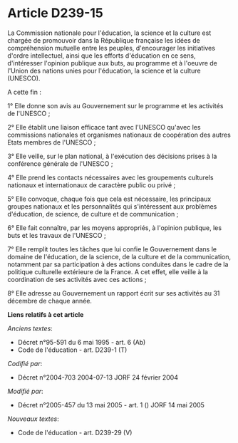 # Article D239-15

La Commission nationale pour l'éducation, la science et la culture est chargée de promouvoir dans la République française les
idées de compréhension mutuelle entre les peuples, d'encourager les initiatives d'ordre intellectuel, ainsi que les efforts
d'éducation en ce sens, d'intéresser l'opinion publique aux buts, au programme et à l'oeuvre de l'Union des nations unies
pour l'éducation, la science et la culture (UNESCO).

A cette fin :

1° Elle donne son avis au Gouvernement sur le programme et les activités de l'UNESCO ;

2° Elle établit une liaison efficace tant avec l'UNESCO qu'avec les commissions nationales et organismes nationaux de
coopération des autres Etats membres de l'UNESCO ;

3° Elle veille, sur le plan national, à l'exécution des décisions prises à la conférence générale de l'UNESCO ;

4° Elle prend les contacts nécessaires avec les groupements culturels nationaux et internationaux de caractère public ou
privé ;

5° Elle convoque, chaque fois que cela est nécessaire, les principaux groupes nationaux et les personnalités qui
s'intéressent aux problèmes d'éducation, de science, de culture et de communication ;

6° Elle fait connaître, par les moyens appropriés, à l'opinion publique, les buts et les travaux de l'UNESCO ;

7° Elle remplit toutes les tâches que lui confie le Gouvernement dans le domaine de l'éducation, de la science, de la culture
et de la communication, notamment par sa participation à des actions conduites dans le cadre de la politique culturelle
extérieure de la France. A cet effet, elle veille à la coordination de ses activités avec ces actions ;

8° Elle adresse au Gouvernement un rapport écrit sur ses activités au 31 décembre de chaque année.

**Liens relatifs à cet article**

_Anciens textes_:

  - Décret n°95-591 du 6 mai 1995 - art. 6 (Ab)
  - Code de l'éducation - art. D239-1 (T)

_Codifié par_:

  - Décret n°2004-703 2004-07-13 JORF 24 février 2004

_Modifié par_:

  - Décret n°2005-457 du 13 mai 2005 - art. 1 () JORF 14 mai 2005

_Nouveaux textes_:

  - Code de l'éducation - art. D239-29 (V)

